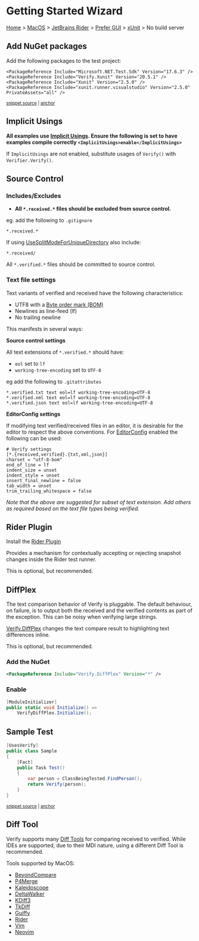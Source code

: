 <!--
GENERATED FILE - DO NOT EDIT
This file was generated by [MarkdownSnippets](https://github.com/SimonCropp/MarkdownSnippets).
Source File: /docs/mdsource/wiz/MacOS_Rider_Gui_xUnit_None.source.md
To change this file edit the source file and then run MarkdownSnippets.
-->

# Getting Started Wizard

[Home](/docs/wiz/readme.md) > [MacOS](MacOS.md) > [JetBrains Rider](MacOS_Rider.md) > [Prefer GUI](MacOS_Rider_Gui.md) > [xUnit](MacOS_Rider_Gui_xUnit.md) > No build server

## Add NuGet packages

Add the following packages to the test project:


<!-- snippet: xUnit-nugets -->
<a id='snippet-xunit-nugets'></a>
```csproj
<PackageReference Include="Microsoft.NET.Test.Sdk" Version="17.6.3" />
<PackageReference Include="Verify.Xunit" Version="20.5.1" />
<PackageReference Include="Xunit" Version="2.5.0" />
<PackageReference Include="xunit.runner.visualstudio" Version="2.5.0" PrivateAssets="all" />
```
<sup><a href='/src/NugetUsage/XunitNugetUsage/XunitNugetUsage.csproj#L7-L12' title='Snippet source file'>snippet source</a> | <a href='#snippet-xunit-nugets' title='Start of snippet'>anchor</a></sup>
<!-- endSnippet -->


## Implicit Usings

**All examples use [Implicit Usings](https://docs.microsoft.com/en-us/dotnet/core/project-sdk/msbuild-props#implicitusings). Ensure the following is set to have examples compile correctly `<ImplicitUsings>enable</ImplicitUsings>`** <!-- include: implicit-usings. path: /docs/mdsource/implicit-usings.include.md -->

If `ImplicitUsings` are not enabled, substitute usages of `Verify()` with `Verifier.Verify()`. <!-- endInclude -->


## Source Control

### Includes/Excludes

 * **All `*.received.*` files should be excluded from source control.** <!-- include: include-exclude. path: /docs/mdsource/include-exclude.include.md -->

eg. add the following to `.gitignore`

```
*.received.*
```

If using [UseSplitModeForUniqueDirectory](/docs/naming.md#usesplitmodeforuniquedirectory) also include:

`*.received/`


All `*.verified.*` files should be committed to source control. <!-- endInclude -->

### Text file settings

Text variants of verified and received have the following characteristics: <!-- include: text-file-settings. path: /docs/mdsource/text-file-settings.include.md -->

 * UTF8 with a [Byte order mark (BOM)](https://en.wikipedia.org/wiki/Byte_order_mark)
 * Newlines as line-feed (lf)
 * No trailing newline

This manifests in several ways:


**Source control settings**

All text extensions of `*.verified.*` should have:

 * `eol` set to `lf`
 * `working-tree-encoding` set to `UTF-8`

eg add the following to `.gitattributes`

```
*.verified.txt text eol=lf working-tree-encoding=UTF-8
*.verified.xml text eol=lf working-tree-encoding=UTF-8
*.verified.json text eol=lf working-tree-encoding=UTF-8
```

**EditorConfig settings**

If modifying text verified/received files in an editor, it is desirable for the editor to respect the above conventions. For [EditorConfig](https://editorconfig.org/) enabled the following can be used:

```
# Verify settings
[*.{received,verified}.{txt,xml,json}]
charset = "utf-8-bom"
end_of_line = lf
indent_size = unset
indent_style = unset
insert_final_newline = false
tab_width = unset
trim_trailing_whitespace = false
```


*Note that the above are suggested for subset of text extension. Add others as required based on the text file types being verified.* <!-- endInclude -->


## Rider Plugin

Install the [Rider Plugin](https://plugins.jetbrains.com/plugin/17240-verify-support)

Provides a mechanism for contextually accepting or rejecting snapshot changes inside the Rider test runner.

This is optional, but recommended.

## DiffPlex

The text comparison behavior of Verify is pluggable. The default behaviour, on failure, is to output both the received
and the verified contents as part of the exception. This can be noisy when verifying large strings.

[Verify.DiffPlex](https://github.com/VerifyTests/Verify.DiffPlex) changes the text compare result to highlighting text differences inline.

This is optional, but recommended.

### Add the NuGet

```xml
<PackageReference Include="Verify.DiffPlex" Version="*" />
```

### Enable

```cs
[ModuleInitializer]
public static void Initialize() =>
    VerifyDiffPlex.Initialize();
```


## Sample Test

<!-- snippet: SampleTestxUnit -->
<a id='snippet-sampletestxunit'></a>
```cs
[UsesVerify]
public class Sample
{
    [Fact]
    public Task Test()
    {
        var person = ClassBeingTested.FindPerson();
        return Verify(person);
    }
}
```
<sup><a href='/src/Verify.Xunit.Tests/Snippets/Sample.cs#L1-L14' title='Snippet source file'>snippet source</a> | <a href='#snippet-sampletestxunit' title='Start of snippet'>anchor</a></sup>
<!-- endSnippet -->

## Diff Tool

Verify supports many [Diff Tools](https://github.com/VerifyTests/DiffEngine/blob/main/docs/diff-tool.md#supported-tools) for comparing received to verified.
While IDEs are supported, due to their MDI nature, using a different Diff Tool is recommended.

Tools supported by MacOS:

 * [BeyondCompare](https://www.scootersoftware.com)
 * [P4Merge](https://www.perforce.com/products/helix-core-apps/merge-diff-tool-p4merge)
 * [Kaleidoscope](https://kaleidoscope.app)
 * [DeltaWalker](https://www.deltawalker.com/)
 * [KDiff3](https://github.com/KDE/kdiff3)
 * [TkDiff](https://sourceforge.net/projects/tkdiff/)
 * [Guiffy](https://www.guiffy.com/)
 * [Rider](https://www.jetbrains.com/rider/)
 * [Vim](https://www.vim.org/)
 * [Neovim](https://neovim.io/)

